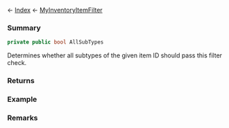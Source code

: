 ← [Index](Api-Index) ← [MyInventoryItemFilter](Sandbox.ModAPI.Ingame.MyInventoryItemFilter)

### Summary

```csharp
private public bool AllSubTypes
```

Determines whether all subtypes of the given item ID should pass this filter check.

### Returns

### Example

### Remarks

